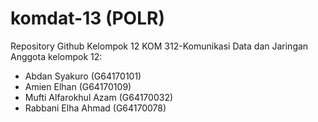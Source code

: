 # komdat-13 (POLR)
Repository Github Kelompok 12 KOM 312-Komunikasi Data dan Jaringan
Anggota kelompok 12:
- Abdan Syakuro (G64170101)
- Amien Elhan (G64170109)
- Mufti Alfarokhul Azam (G64170032)
- Rabbani Elha Ahmad (G64170078)
